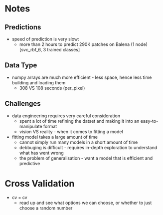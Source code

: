 # Notes

## Predictions
- speed of prediction is very slow:
  - more than 2 hours to predict 290K patches on Balena (1 node) [svc_rbf_6, 3 trained classes]


## Data Type 
- numpy arrays are much more efficient - less space, hence less time building and loading them
    - 308 VS 108 seconds (per_pixel)


## Challenges
- data engineering requires very careful consideration
    - spent a lot of time refining the datset and making it into an easy-to-manipulate format
    - vision VS reality - when it comes to fitting a model
- fitting model takes a large amount of time
    - cannot simply run many models in a short amount of time
    - debbuging is difficult - requires in-depth exploration to understand what has went wrong
    - the problem of generalisation - want a model that is efficient and predictive

# Cross Validation
- cv = cv
    - read up and see what options we can choose, or whether to just choose a random number
